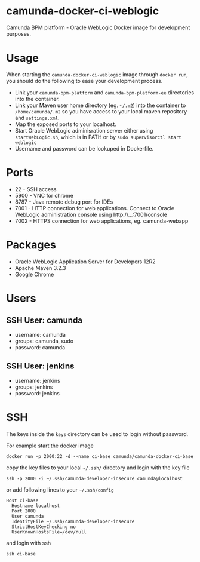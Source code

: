 camunda-docker-ci-weblogic
===========================

Camunda BPM platform - Oracle WebLogic Docker image for development purposes.

# Usage

When starting the `camunda-docker-ci-weblogic` image through `docker run`, you should do the following to ease your development process.
* Link your `camunda-bpm-platform` and `camunda-bpm-platform-ee` directories into the container.
* Link your Maven user home directory (eg. `~/.m2`) into the container to `/home/camunda/.m2` so you have access to your local maven repository and `settings.xml`.
* Map the exposed ports to your localhost.
* Start Oracle WebLogic adminisration server either using `startWebLogic.sh`, which is in PATH or by `sudo supervisorctl start weblogic`
* Username and password can be lookuped in Dockerfile.

# Ports

* 22   - SSH access
* 5900 - VNC for chrome
* 8787 - Java remote debug port for IDEs
* 7001 - HTTP connection for web applications. Connect to Oracle WebLogic administration console using http://...:7001/console
* 7002 - HTTPS connection for web applications, eg. camunda-webapp

# Packages

  - Oracle WebLogic Application Server for Developers 12R2
  - Apache Maven 3.2.3
  - Google Chrome

# Users

## SSH User: camunda

  - username: camunda
  - groups:   camunda, sudo
  - password: camunda

## SSH User: jenkins

  - username: jenkins
  - groups:   jenkins
  - password: jenkins

# SSH

The keys inside the `keys` directory can be used to login without password.

For example start the docker image

```
docker run -p 2000:22 -d --name ci-base camunda/camunda-docker-ci-base
```

copy the key files to your local `~/.ssh/` directory and login with the key file

```
ssh -p 2000 -i ~/.ssh/camunda-developer-insecure camunda@localhost
```

or add following lines to your `~/.ssh/config`

```
Host ci-base
  Hostname localhost
  Port 2000
  User camunda
  IdentityFile ~/.ssh/camunda-developer-insecure
  StrictHostKeyChecking no
  UserKnownHostsFile=/dev/null
```

and login with ssh

```
ssh ci-base
```
